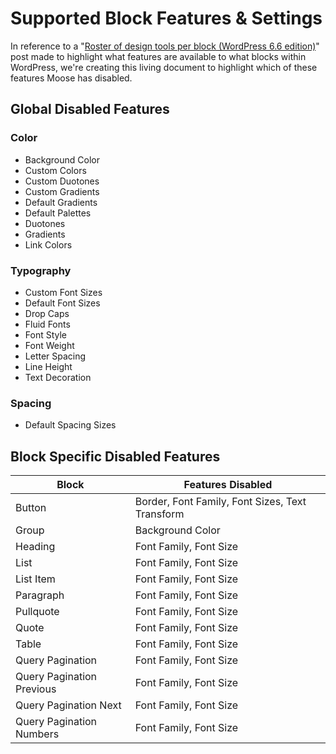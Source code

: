 # Supported Block Features & Settings

In reference to a "[Roster of design tools per block (WordPress 6.6 edition)](https://make.wordpress.org/core/2024/06/20/roster-of-design-tools-per-block-wordpress-6-6-edition/)" post made to highlight what features are available to what blocks within WordPress, we're creating this living document to highlight which of these features Moose has disabled.

## Global Disabled Features

### Color

* Background Color
* Custom Colors
* Custom Duotones
* Custom Gradients
* Default Gradients
* Default Palettes
* Duotones
* Gradients
* Link Colors

### Typography

* Custom Font Sizes
* Default Font Sizes
* Drop Caps
* Fluid Fonts
* Font Style
* Font Weight
* Letter Spacing
* Line Height
* Text Decoration

### Spacing

* Default Spacing Sizes

## Block Specific Disabled Features

| Block | Features Disabled |
| --- | --- |
| Button | Border, Font Family, Font Sizes, Text Transform |
| Group | Background Color |
| Heading | Font Family, Font Size |
| List | Font Family, Font Size |
| List Item | Font Family, Font Size |
| Paragraph | Font Family, Font Size |
| Pullquote | Font Family, Font Size |
| Quote | Font Family, Font Size | 
| Table | Font Family, Font Size |
| Query Pagination | Font Family, Font Size |
| Query Pagination Previous | Font Family, Font Size |
| Query Pagination Next | Font Family, Font Size |
| Query Pagination Numbers | Font Family, Font Size |

